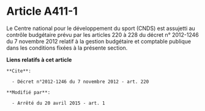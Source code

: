 # Article A411-1

Le Centre national pour le développement du sport (CNDS) est assujetti au contrôle budgétaire prévu par les articles 220 à
228 du décret n° 2012-1246 du 7 novembre 2012 relatif à la gestion budgétaire et comptable publique dans les conditions
fixées à la présente section.

**Liens relatifs à cet article**

	**Cite**:

	  - Décret n°2012-1246 du 7 novembre 2012 - art. 220

	**Modifié par**:

	  - Arrêté du 20 avril 2015 - art. 1
